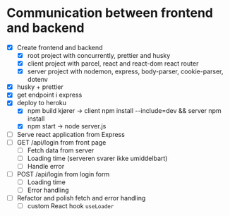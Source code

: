 # Communication between frontend and backend

* [x] Create frontend and backend
  * [x] root project with concurrently, prettier and husky
  * [x] client project with parcel, react and react-dom react router
  * [x] server project with nodemon, express, body-parser, cookie-parser, dotenv
* [x] husky + prettier
* [x] get endpoint i express
* [x] deploy to heroku
  * [x] npm build kjører -> client npm install --include=dev && server npm install
  * [x] npm start -> node server.js
* [ ] Serve react application from Express 
* [ ] GET /api/login from front page 
  * [ ] Fetch data from server
  * [ ] Loading time (serveren svarer ikke umiddelbart)
  * [ ] Handle error 
* [ ] POST /api/login from login form
  * [ ] Loading time
  * [ ] Error handling
* [ ] Refactor and polish fetch and error handling
  * [ ] custom React hook `useLoader`
